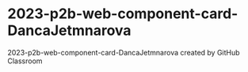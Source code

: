 # 2023-p2b-web-component-card-DancaJetmnarova
2023-p2b-web-component-card-DancaJetmnarova created by GitHub Classroom
